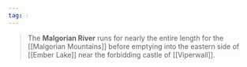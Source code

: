 ```yaml
---
tag: 💧
---
```

> The **Malgorian River** runs for nearly the entire length for the [[Malgorian Mountains]] before emptying into the eastern side of [[Ember Lake]] near the forbidding castle of [[Viperwall]].







